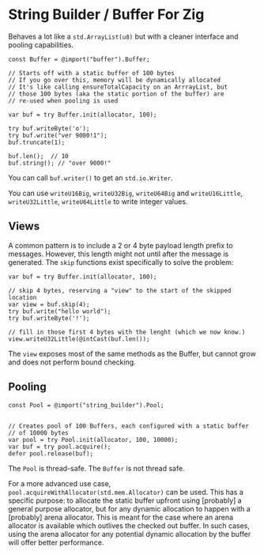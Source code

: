 # String Builder / Buffer For Zig

Behaves a lot like a `std.ArrayList(u8)` but with a cleaner interface and pooling capabilities.

```zig
const Buffer = @import("buffer").Buffer;

// Starts off with a static buffer of 100 bytes
// If you go over this, memory will be dynamically allocated 
// It's like calling ensureTotalCapacity on an ArrrayList, but
// those 100 bytes (aka the static portion of the buffer) are 
// re-used when pooling is used

var buf = try Buffer.init(allocator, 100);

try buf.writeByte('o');
try buf.write("ver 9000!1");
buf.truncate(1);

buf.len();  // 10
buf.string(); // "over 9000!"
```

You can call `buf.writer()` to get an `std.io.Writer`.

You can use `writeU16Big`, `writeU32Big`, `writeU64Big` and `writeU16Little`, `writeU32Little`, `writeU64Little` to write integer values.

## Views
A common pattern is to include a 2 or 4 byte payload length prefix to messages. However, this length might not until after the message is generated. The `skip` functions exist specifically to solve the problem:

```zig
var buf = try Buffer.init(allocator, 100);

// skip 4 bytes, reserving a "view" to the start of the skipped location
var view = buf.skip(4);
try buf.write("hello world");
try buf.writeByte('!');

// fill in those first 4 bytes with the lenght (which we now know.)
view.writeU32Little(@intCast(buf.len());
```

The `view` exposes most of the same methods as the Buffer, but cannot grow and does not perform bound checking.

## Pooling

```zig
const Pool = @import("string_builder").Pool;


// Creates pool of 100 Buffers, each configured with a static buffer
// of 10000 bytes
var pool = try Pool.init(allocator, 100, 10000);
var buf = try pool.acquire();
defer pool.release(buf);
```

The `Pool` is thread-safe. The `Buffer` is not thread safe.

For a more advanced use case, `pool.acquireWithAllocator(std.mem.Allocator)` can be used. This has a specific purpose: to allocate the static buffer upfront using [probably] a general purpose allocator, but for any dynamic allocation to happen with a [probably] arena allocator. This is meant for the case where an arena allocator is available which outlives the checked out buffer. In such cases, using the arena allocator for any potential dynamic allocation by the buffer will offer better performance.
